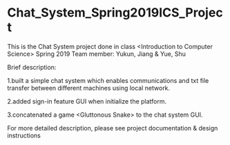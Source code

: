# Chat_System_Spring2019ICS_Project
This is the Chat System project done in class &lt;Introduction to Computer Science> Spring 2019
Team member: Yukun, Jiang & Yue, Shu

Brief description:

1.built a simple chat system which enables communications 
  and txt file transfer between different machines using local network.
  
2.added sign-in feature GUI when initialize the platform.

3.concatenated a game &lt;Gluttonous Snake> to the chat system GUI.

For more detailed description, please see project documentation & design instructions
